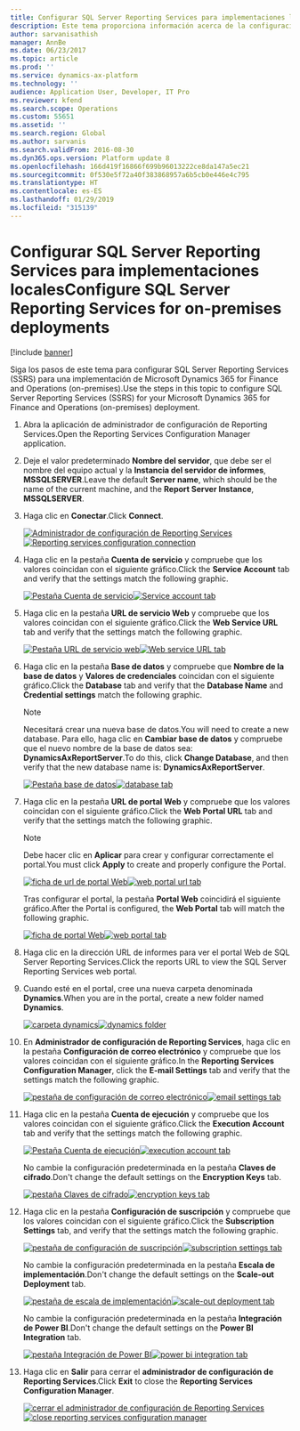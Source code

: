 ```yaml
---
title: Configurar SQL Server Reporting Services para implementaciones locales
description: Este tema proporciona información acerca de la configuración de SQL Server Reporting Services (SSRS) para una implementación local.
author: sarvanisathish
manager: AnnBe
ms.date: 06/23/2017
ms.topic: article
ms.prod: ''
ms.service: dynamics-ax-platform
ms.technology: ''
audience: Application User, Developer, IT Pro
ms.reviewer: kfend
ms.search.scope: Operations
ms.custom: 55651
ms.assetid: ''
ms.search.region: Global
ms.author: sarvanis
ms.search.validFrom: 2016-08-30
ms.dyn365.ops.version: Platform update 8
ms.openlocfilehash: 166d419f16866f699b96013222ce8da147a5ec21
ms.sourcegitcommit: 0f530e5f72a40f383868957a6b5cb0e446e4c795
ms.translationtype: HT
ms.contentlocale: es-ES
ms.lasthandoff: 01/29/2019
ms.locfileid: "315139"
---
```

# <a name="configure-sql-server-reporting-services-for-on-premises-deployments"></a><span data-ttu-id="fcb2d-103">Configurar SQL Server Reporting Services para implementaciones locales</span><span class="sxs-lookup"><span data-stu-id="fcb2d-103">Configure SQL Server Reporting Services for on-premises deployments</span></span>

[!include [banner](../includes/banner.md)]

<span data-ttu-id="fcb2d-104">Siga los pasos de este tema para configurar SQL Server Reporting Services (SSRS) para una implementación de Microsoft Dynamics 365 for Finance and Operations (on-premises).</span><span class="sxs-lookup"><span data-stu-id="fcb2d-104">Use the steps in this topic to configure SQL Server Reporting Services (SSRS) for your Microsoft Dynamics 365 for Finance and Operations (on-premises) deployment.</span></span>

1. <span data-ttu-id="fcb2d-105">Abra la aplicación de administrador de configuración de Reporting Services.</span><span class="sxs-lookup"><span data-stu-id="fcb2d-105">Open the Reporting Services Configuration Manager application.</span></span>
2. <span data-ttu-id="fcb2d-106">Deje el valor predeterminado **Nombre del servidor**, que debe ser el nombre del equipo actual y la **Instancia del servidor de informes**, **MSSQLSERVER**.</span><span class="sxs-lookup"><span data-stu-id="fcb2d-106">Leave the default **Server name**, which should be the name of the current machine, and the **Report Server Instance**, **MSSQLSERVER**.</span></span>
3. <span data-ttu-id="fcb2d-107">Haga clic en **Conectar**.</span><span class="sxs-lookup"><span data-stu-id="fcb2d-107">Click **Connect**.</span></span>

    <span data-ttu-id="fcb2d-108">[![Administrador de configuración de Reporting Services](./media/ssrs-config-manager-01.png)](./media/ssrs-config-manager-01.png)</span><span class="sxs-lookup"><span data-stu-id="fcb2d-108">[![Reporting services configuration connection](./media/ssrs-config-manager-01.png)](./media/ssrs-config-manager-01.png)</span></span>

4. <span data-ttu-id="fcb2d-109">Haga clic en la pestaña **Cuenta de servicio** y compruebe que los valores coincidan con el siguiente gráfico.</span><span class="sxs-lookup"><span data-stu-id="fcb2d-109">Click the **Service Account** tab and verify that the settings match the following graphic.</span></span>

    <span data-ttu-id="fcb2d-110">[![Pestaña Cuenta de servicio](./media/ssrs-config-manager-02.png)](./media/ssrs-config-manager-02.png)</span><span class="sxs-lookup"><span data-stu-id="fcb2d-110">[![Service account tab](./media/ssrs-config-manager-02.png)](./media/ssrs-config-manager-02.png)</span></span>

5. <span data-ttu-id="fcb2d-111">Haga clic en la pestaña **URL de servicio Web** y compruebe que los valores coincidan con el siguiente gráfico.</span><span class="sxs-lookup"><span data-stu-id="fcb2d-111">Click the **Web Service URL** tab and verify that the settings match the following graphic.</span></span>

    <span data-ttu-id="fcb2d-112">[![Pestaña URL de servicio web](./media/ssrs-config-manager-03.png)](./media/ssrs-config-manager-03.png)</span><span class="sxs-lookup"><span data-stu-id="fcb2d-112">[![Web service URL tab](./media/ssrs-config-manager-03.png)](./media/ssrs-config-manager-03.png)</span></span>

6. <span data-ttu-id="fcb2d-113">Haga clic en la pestaña **Base de datos** y compruebe que **Nombre de la base de datos** y **Valores de credenciales** coincidan con el siguiente gráfico.</span><span class="sxs-lookup"><span data-stu-id="fcb2d-113">Click the **Database** tab and verify that the **Database Name** and **Credential settings** match the following graphic.</span></span>

    > [!NOTE]
    > <span data-ttu-id="fcb2d-114">Necesitará crear una nueva base de datos.</span><span class="sxs-lookup"><span data-stu-id="fcb2d-114">You will need to create a new database.</span></span> <span data-ttu-id="fcb2d-115">Para ello, haga clic en **Cambiar base de datos** y compruebe que el nuevo nombre de la base de datos sea: **DynamicsAxReportServer**.</span><span class="sxs-lookup"><span data-stu-id="fcb2d-115">To do this, click **Change Database**, and then verify that the new database name is: **DynamicsAxReportServer**.</span></span>

    <span data-ttu-id="fcb2d-116">[![Pestaña base de datos](./media/ssrs-config-manager-04.png)](./media/ssrs-config-manager-04.png)</span><span class="sxs-lookup"><span data-stu-id="fcb2d-116">[![database tab](./media/ssrs-config-manager-04.png)](./media/ssrs-config-manager-04.png)</span></span>

7. <span data-ttu-id="fcb2d-117">Haga clic en la pestaña **URL de portal Web** y compruebe que los valores coincidan con el siguiente gráfico.</span><span class="sxs-lookup"><span data-stu-id="fcb2d-117">Click the **Web Portal URL** tab and verify that the settings match the following graphic.</span></span>

    > [!NOTE]
    > <span data-ttu-id="fcb2d-118">Debe hacer clic en **Aplicar** para crear y configurar correctamente el portal.</span><span class="sxs-lookup"><span data-stu-id="fcb2d-118">You must click **Apply** to create and properly configure the Portal.</span></span>

    <span data-ttu-id="fcb2d-119">[![ficha de url de portal Web](./media/ssrs-config-manager-05.png)](./media/ssrs-config-manager-05.png)</span><span class="sxs-lookup"><span data-stu-id="fcb2d-119">[![web portal url tab](./media/ssrs-config-manager-05.png)](./media/ssrs-config-manager-05.png)</span></span>

    <span data-ttu-id="fcb2d-120">Tras configurar el portal, la pestaña **Portal Web** coincidirá el siguiente gráfico.</span><span class="sxs-lookup"><span data-stu-id="fcb2d-120">After the Portal is configured, the **Web Portal** tab will match the following graphic.</span></span>

    <span data-ttu-id="fcb2d-121">[![ficha de portal Web](./media/ssrs-config-manager-06.png)](./media/ssrs-config-manager-06.png)</span><span class="sxs-lookup"><span data-stu-id="fcb2d-121">[![web portal tab](./media/ssrs-config-manager-06.png)](./media/ssrs-config-manager-06.png)</span></span>

8. <span data-ttu-id="fcb2d-122">Haga clic en la dirección URL de informes para ver el portal Web de SQL Server Reporting Services.</span><span class="sxs-lookup"><span data-stu-id="fcb2d-122">Click the reports URL to view the SQL Server Reporting Services web portal.</span></span>
9. <span data-ttu-id="fcb2d-123">Cuando esté en el portal, cree una nueva carpeta denominada **Dynamics**.</span><span class="sxs-lookup"><span data-stu-id="fcb2d-123">When you are in the portal, create a new folder named **Dynamics**.</span></span>

    <span data-ttu-id="fcb2d-124">[![carpeta dynamics](./media/ssrs-config-manager-07.png)](./media/ssrs-config-manager-07.png)</span><span class="sxs-lookup"><span data-stu-id="fcb2d-124">[![dynamics folder](./media/ssrs-config-manager-07.png)](./media/ssrs-config-manager-07.png)</span></span>

10. <span data-ttu-id="fcb2d-125">En **Administrador de configuración de Reporting Services**, haga clic en la pestaña **Configuración de correo electrónico** y compruebe que los valores coincidan con el siguiente gráfico.</span><span class="sxs-lookup"><span data-stu-id="fcb2d-125">In the **Reporting Services Configuration Manager**, click the **E-mail Settings** tab and verify that the settings match the following graphic.</span></span>

    <span data-ttu-id="fcb2d-126">[![pestaña de configuración de correo electrónico](./media/ssrs-config-manager-08.png)](./media/ssrs-config-manager-08.png)</span><span class="sxs-lookup"><span data-stu-id="fcb2d-126">[![email settings tab](./media/ssrs-config-manager-08.png)](./media/ssrs-config-manager-08.png)</span></span>

11. <span data-ttu-id="fcb2d-127">Haga clic en la pestaña **Cuenta de ejecución** y compruebe que los valores coincidan con el siguiente gráfico.</span><span class="sxs-lookup"><span data-stu-id="fcb2d-127">Click the **Execution Account** tab and verify that the settings match the following graphic.</span></span>

    <span data-ttu-id="fcb2d-128">[![Pestaña Cuenta de ejecución](./media/ssrs-config-manager-09.png)](./media/ssrs-config-manager-09.png)</span><span class="sxs-lookup"><span data-stu-id="fcb2d-128">[![execution account tab](./media/ssrs-config-manager-09.png)](./media/ssrs-config-manager-09.png)</span></span>

    <span data-ttu-id="fcb2d-129">No cambie la configuración predeterminada en la pestaña **Claves de cifrado**.</span><span class="sxs-lookup"><span data-stu-id="fcb2d-129">Don't change the default settings on the **Encryption Keys** tab.</span></span>

    <span data-ttu-id="fcb2d-130">[![pestaña Claves de cifrado](./media/ssrs-config-manager-10.png)](./media/ssrs-config-manager-10.png)</span><span class="sxs-lookup"><span data-stu-id="fcb2d-130">[![encryption keys tab](./media/ssrs-config-manager-10.png)](./media/ssrs-config-manager-10.png)</span></span>

12. <span data-ttu-id="fcb2d-131">Haga clic en la pestaña **Configuración de suscripción** y compruebe que los valores coincidan con el siguiente gráfico.</span><span class="sxs-lookup"><span data-stu-id="fcb2d-131">Click the **Subscription Settings** tab, and verify that the settings match the following graphic.</span></span>

    <span data-ttu-id="fcb2d-132">[![pestaña de configuración de suscripción](./media/ssrs-config-manager-11.png)](./media/ssrs-config-manager-11.png)</span><span class="sxs-lookup"><span data-stu-id="fcb2d-132">[![subscription settings tab](./media/ssrs-config-manager-11.png)](./media/ssrs-config-manager-11.png)</span></span>

    <span data-ttu-id="fcb2d-133">No cambie la configuración predeterminada en la pestaña **Escala de implementación**.</span><span class="sxs-lookup"><span data-stu-id="fcb2d-133">Don't change the default settings on the **Scale-out Deployment** tab.</span></span>

    <span data-ttu-id="fcb2d-134">[![pestaña de escala de implementación](./media/ssrs-config-manager-12.png)](./media/ssrs-config-manager-12.png)</span><span class="sxs-lookup"><span data-stu-id="fcb2d-134">[![scale-out deployment tab](./media/ssrs-config-manager-12.png)](./media/ssrs-config-manager-12.png)</span></span>

    <span data-ttu-id="fcb2d-135">No cambie la configuración predeterminada en la pestaña **Integración de Power BI**.</span><span class="sxs-lookup"><span data-stu-id="fcb2d-135">Don't change the default settings on the **Power BI Integration** tab.</span></span>

    <span data-ttu-id="fcb2d-136">[![pestaña Integración de Power BI](./media/ssrs-config-manager-13.png)](./media/ssrs-config-manager-13.png)</span><span class="sxs-lookup"><span data-stu-id="fcb2d-136">[![power bi integration tab](./media/ssrs-config-manager-13.png)](./media/ssrs-config-manager-13.png)</span></span>

13. <span data-ttu-id="fcb2d-137">Haga clic en **Salir** para cerrar el **administrador de configuración de Reporting Services**.</span><span class="sxs-lookup"><span data-stu-id="fcb2d-137">Click **Exit** to close the **Reporting Services Configuration Manager**.</span></span>

    <span data-ttu-id="fcb2d-138">[![cerrar el administrador de configuración de Reporting Services](./media/ssrs-config-manager-14.png)](./media/ssrs-config-manager-14.png)</span><span class="sxs-lookup"><span data-stu-id="fcb2d-138">[![close reporting services configuration manager](./media/ssrs-config-manager-14.png)](./media/ssrs-config-manager-14.png)</span></span>

